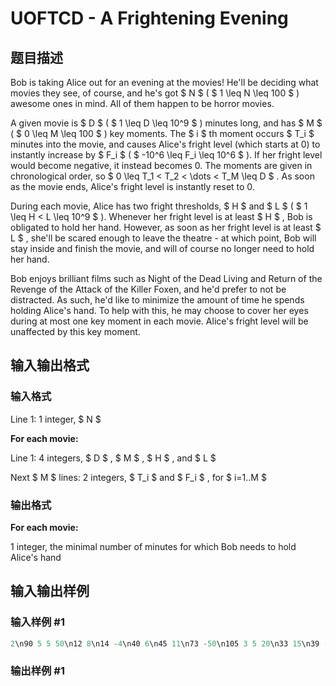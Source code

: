 # UOFTCD - A Frightening Evening

## 题目描述

Bob is taking Alice out for an evening at the movies! He'll be deciding what movies they see, of course, and he's got $ N $ ( $ 1 \leq N \leq 100 $ ) awesome ones in mind. All of them happen to be horror movies.

A given movie is $ D $ ( $ 1 \leq D \leq 10^9 $ ) minutes long, and has $ M $ ( $ 0 \leq M \leq 100 $ ) key moments. The $ i $ th moment occurs $ T_i $ minutes into the movie, and causes Alice's fright level (which starts at 0) to instantly increase by $ F_i $ ( $ -10^6 \leq F_i \leq 10^6 $ ). If her fright level would become negative, it instead becomes 0. The moments are given in chronological order, so $ 0 \leq T_1 &lt; T_2 &lt; \dots &lt; T_M \leq D $ . As soon as the movie ends, Alice's fright level is instantly reset to 0.

During each movie, Alice has two fright thresholds, $ H $ and $ L $ ( $ 1 \leq H &lt; L \leq 10^9 $ ). Whenever her fright level is at least $ H $ , Bob is obligated to hold her hand. However, as soon as her fright level is at least $ L $ , she'll be scared enough to leave the theatre - at which point, Bob will stay inside and finish the movie, and will of course no longer need to hold her hand.

Bob enjoys brilliant films such as Night of the Dead Living and Return of the Revenge of the Attack of the Killer Foxen, and he'd prefer to not be distracted. As such, he'd like to minimize the amount of time he spends holding Alice's hand. To help with this, he may choose to cover her eyes during at most one key moment in each movie. Alice's fright level will be unaffected by this key moment.

## 输入输出格式

### 输入格式

Line 1: 1 integer, $ N $

**For each movie:**

Line 1: 4 integers, $ D $ , $ M $ , $ H $ , and $ L $

Next $ M $ lines: 2 integers, $ T_i $ and $ F_i $ , for $ i=1..M $

### 输出格式

**For each movie:**

1 integer, the minimal number of minutes for which Bob needs to hold Alice's hand

## 输入输出样例

### 输入样例 #1

```cpp
2\n90 5 5 50\n12 8\n14 -4\n40 6\n45 11\n73 -50\n105 3 5 20\n33 15\n39 -1\n52 5
```


### 输出样例 #1

```cpp

```
